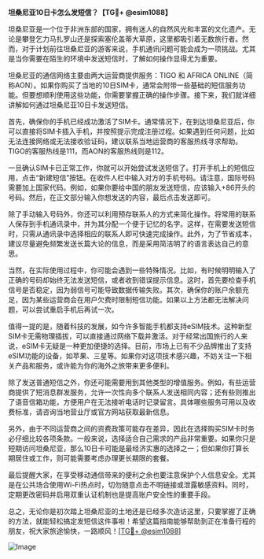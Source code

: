 **坦桑尼亚10日卡怎么发短信？【TG💪+ @esim1088】**

坦桑尼亚是一个位于非洲东部的国家，拥有迷人的自然风光和丰富的文化遗产。无论是攀登乞力马扎罗山还是探索塞伦盖蒂大草原，这里都吸引着无数旅行者。然而，对于计划前往坦桑尼亚的游客来说，手机通讯问题可能会成为一项挑战。尤其是当你需要在陌生的环境中发送短信时，了解如何操作显得尤为重要。

坦桑尼亚的通信网络主要由两大运营商提供服务：TIGO 和 AFRICA ONLINE（简称AON）。如果你购买了当地的10日SIM卡，通常会附带一些基础的短信服务功能。但要想顺利使用这些功能，你需要掌握正确的操作步骤。接下来，我们就详细讲解如何通过坦桑尼亚10日卡发送短信。

首先，确保你的手机已经成功激活了SIM卡。通常情况下，在到达坦桑尼亚后，你可以直接将SIM卡插入手机，并按照提示完成注册过程。如果遇到任何问题，比如无法连接网络或无法接收验证码，建议联系当地运营商的客服热线寻求帮助。TIGO的客服热线是111，而AON的客服热线则是112。

一旦确认SIM卡已正常工作，你就可以开始尝试发送短信了。打开手机上的短信应用，点击“新建短信”按钮。在收件人栏中输入对方的手机号码。请注意，国际号码需要加上国家代码。例如，如果你要给中国的朋友发送短信，应该输入+86开头的号码。然后，在正文部分输入你想发送的内容，最后点击发送即可。

除了手动输入号码外，你还可以利用预存联系人的方式来简化操作。将常用的联系人保存到手机通讯录中，并为其分配一个便于记忆的名字。这样，在需要发送短信时，只需从通讯录中选择相应的联系人即可快速完成操作。此外，为了节省成本，建议尽量避免频繁发送长篇大论的信息，而是采用简洁明了的语言表达自己的意思。

当然，在实际使用过程中，你可能会遇到一些特殊情况。比如，有时候明明输入了正确的号码却始终无法发送短信，或者收到错误提示信息。这时，首先要检查手机信号是否稳定，因为弱信号可能导致数据传输失败。其次，确保你的账户余额充足，因为某些运营商会在用户欠费时限制短信功能。如果以上方法都无法解决问题，可以尝试重启手机后再试一次。

值得一提的是，随着科技的发展，如今许多智能手机都支持eSIM技术。这种新型SIM卡无需物理插拔，可以直接通过网络下载并激活。对于经常出国旅行的人来说，eSIM卡无疑是一种更加便捷的选择。目前，市场上已有不少品牌推出了支持eSIM功能的设备，如苹果、三星等。如果你对这项技术感兴趣，不妨关注一下相关产品和服务，或许能为你的海外之旅带来更多便利。

除了发送普通短信之外，你还可能需要用到其他类型的增值服务。例如，有些运营商提供了短消息群发服务，允许一次性向多个联系人发送相同内容；还有些则推出了语音信箱功能，方便用户在无法接听电话时记录留言。具体哪些服务可用以及收费标准，请咨询当地营业厅或官方网站获取最新信息。

另外，由于不同运营商之间的资费政策可能存在差异，因此在选择购买SIM卡时务必仔细比较各项条款。一般来说，选择适合自己需求的产品非常重要。如果你只是短期访问坦桑尼亚，那么10日卡可能是最经济实惠的选择之一；但如果你打算长期居住或工作，则可能需要考虑办理更长期限的套餐。

最后提醒大家，在享受移动通信带来的便利之余也要注意保护个人信息安全。尤其是在公共场合使用Wi-Fi热点时，切勿随意点击不明链接或泄露敏感资料。同时，定期更改密码并启用双重认证机制也是提高账户安全性的重要手段。

总之，无论你是初次踏上坦桑尼亚的土地还是已经多次造访这里，只要掌握了正确的方法，就能轻松搞定发短信这件事啦！希望这篇指南能够帮助到正在准备行程的朋友，祝大家旅途愉快，一路顺风！[[TG💪+ @esim1088](https://t.me/s/esim1088)]

![Image](https://i.postimg.cc/4NQfJmqS/Snipaste-2025-05-13-00-14-12.png)
